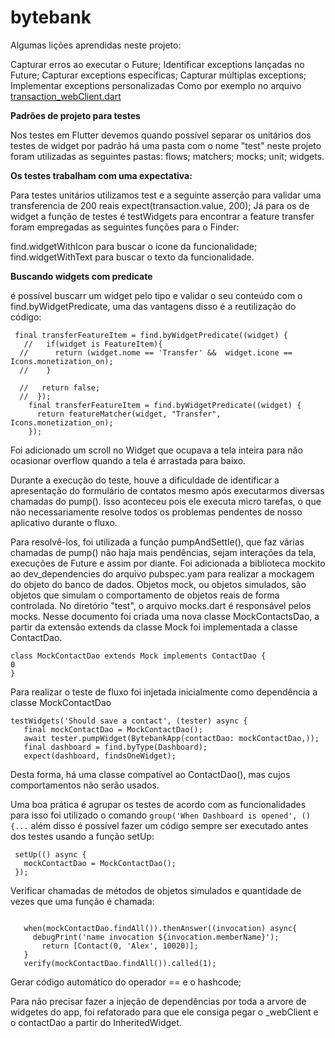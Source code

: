 # bytebank
Algumas lições aprendidas neste projeto:

Capturar erros ao executar o Future;
Identificar exceptions lançadas no Future;
Capturar exceptions específicas;
Capturar múltiplas exceptions;
Implementar exceptions personalizadas
Como por exemplo no arquivo [transaction_webClient.dart](https://github.com/WillianLauber/Flutter-fundamentos/blob/main/bytebank/lib/http/webClients/transaction_webClient.dart)

**Padrões de projeto para testes**

Nos testes em Flutter devemos quando possível separar os unitários dos testes de widget por padrão há uma pasta com o nome "test" neste projeto foram utilizadas as seguintes pastas:
flows;
matchers;
mocks;
unit;
widgets.

**Os testes trabalham com uma expectativa:**

Para testes unitários utilizamos test  e a seguinte asserção para validar uma transferencia de 200 reais expect(transaction.value, 200);
Já para os de widget a função de testes é testWidgets para encontrar a feature transfer foram empregadas as seguintes funções para o Finder:

find.widgetWithIcon para buscar o ícone da funcionalidade;
find.widgetWithText para buscar o texto da funcionalidade.

**Buscando widgets com predicate**

é possível buscarr um widget pelo tipo e validar o seu conteúdo com o find.byWidgetPredicate, uma das vantagens disso é a reutilização do código:
```
 final transferFeatureItem = find.byWidgetPredicate((widget) {
   //   if(widget is FeatureItem){
  //      return (widget.nome == 'Transfer' &&  widget.icone == Icons.monetization_on);
  //    }

  //   return false;
  //  });
    final transferFeatureItem = find.byWidgetPredicate((widget) {
      return featureMatcher(widget, "Transfer", Icons.monetization_on);
    });

```

Foi adicionado um scroll no Widget que ocupava a tela inteira para não ocasionar overflow quando a tela é arrastada para baixo.

Durante a execução do teste, houve a dificuldade de identificar a apresentação do formulário de contatos mesmo após executarmos diversas chamadas
 do pump(). Isso aconteceu pois ele executa micro tarefas, o que não necessariamente resolve todos os problemas pendentes de nosso aplicativo durante o fluxo.

Para resolvê-los, foi utilizada a função pumpAndSettle(), que faz várias chamadas de pump() não haja mais pendências, sejam interações da tela, execuções de Future e assim por diante. 
 Foi adicionada a biblioteca mockito ao dev_dependencies do arquivo pubspec.yam para realizar a mockagem do objeto do banco de dados. 
 Objetos mock, ou objetos simulados, são objetos que simulam 
 o comportamento de objetos reais de forma controlada.
 No diretório "test", o arquivo mocks.dart é responsável pelos mocks. Nesse documento foi criada uma nova classe
  MockContactsDao, a partir da extensão extends da classe Mock foi implementada a classe ContactDao.
 ```
 class MockContactDao extends Mock implements ContactDao {
 0
 }
```
Para realizar o teste de fluxo foi injetada inicialmente como dependência a classe MockContactDao 
 ```
testWidgets('Should save a contact', (tester) async {
    final mockContactDao = MockContactDao();
    await tester.pumpWidget(BytebankApp(contactDao: mockContactDao,));
    final dashboard = find.byType(Dashboard);
    expect(dashboard, findsOneWidget);
 ```
 Desta forma, há uma classe compatível ao ContactDao(), mas cujos comportamentos não serão usados.
 
Uma boa prática é agrupar os testes de acordo com as funcionalidades para isso foi utilizado o comando   ``` group('When Dashboard is opened', (){... ```
além disso é possível fazer um código sempre ser executado antes dos testes usando a função setUp:
 ```
  setUp(() async {
    mockContactDao = MockContactDao();
  });

 ```

Verificar chamadas de métodos de objetos simulados e quantidade de vezes que uma função é chamada:

 ```

    when(mockContactDao.findAll()).thenAnswer((invocation) async{
      debugPrint('name invocation ${invocation.memberName}');
        return [Contact(0, 'Alex', 10020)];
    }
    verify(mockContactDao.findAll()).called(1);

 ```
Gerar código automático do operador == e o hashcode;

Para não precisar fazer a injeção de dependências por toda a arvore de widgetes do app, foi refatorado para que ele consiga pegar o _webClient e o contactDao
 a partir do InheritedWidget.